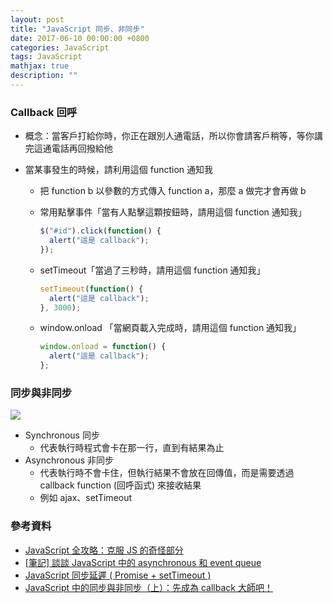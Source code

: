 ```yaml
---
layout: post
title: "JavaScript 同步、非同步"
date: 2017-06-10 00:00:00 +0800
categories: JavaScript
tags: JavaScript
mathjax: true
description: ""
---
```


### Callback 回呼

- 概念：當客戶打給你時，你正在跟別人通電話，所以你會請客戶稍等，等你講完這通電話再回撥給他
- 當某事發生的時候，請利用這個 function 通知我

  - 把 function b 以參數的方式傳入 function a，那麼 a 做完才會再做 b
  - 常用點擊事件「當有人點擊這顆按鈕時，請用這個 function 通知我」

    ```js
    $("#id").click(function() {
      alert("這是 callback");
    });
    ```

  - setTimeout「當過了三秒時，請用這個 function 通知我」

    ```js
    setTimeout(function() {
      alert("這是 callback");
    }, 3000);
    ```

  - window.onload 「當網頁載入完成時，請用這個 function 通知我」

    ```js
    window.onload = function() {
      alert("這是 callback");
    };
    ```

### 同步與非同步

![](https://i.imgur.com/iRTIQdG.jpg)

- Synchronous 同步
  - 代表執行時程式會卡在那一行，直到有結果為止
- Asynchronous 非同步
  - 代表執行時不會卡住，但執行結果不會放在回傳值，而是需要透過 callback function (回呼函式) 來接收結果
  - 例如 ajax、setTimeout

### 參考資料

- [JavaScript 全攻略：克服 JS 的奇怪部分](https://www.udemy.com/javascriptjs/learn/v4/content)
- [[筆記] 談談 JavaScript 中的 asynchronous 和 event queue](https://pjchender.blogspot.tw/2016/01/javascriptasynchronousevent-queue.html)
- [JavaScript 同步延遲 ( Promise + setTimeout )](http://www.oxxostudio.tw/articles/201706/javascript-promise-settimeout.html)
- [JavaScript 中的同步與非同步（上）：先成為 callback 大師吧！](https://blog.huli.tw/2019/10/04/javascript-async-sync-and-callback/index.html?fbclid=IwAR2c8Fc-AZz3uhV3Sd-dCcV67Yu_7fY-UpSane8sRFu9YQWc2kHX9x34qtc)
